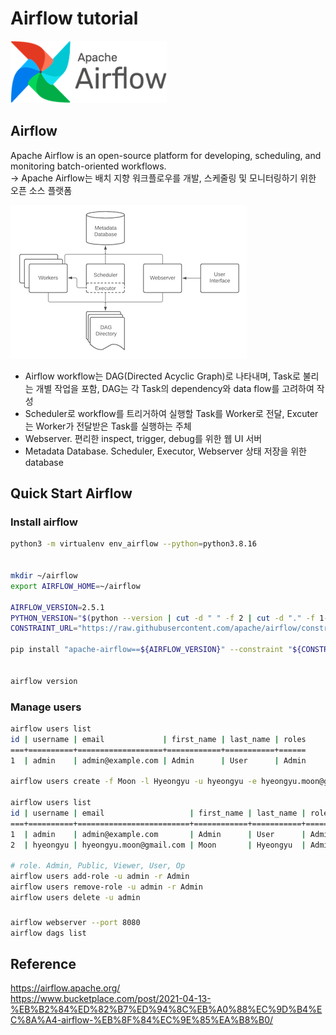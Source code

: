 # Airflow tutorial

<p align="left"><img src=https://raw.githubusercontent.com/hyeongyuu/TIL/f4828eed22350524b098063a5c11afad2f212c8b/images/airflow/airflow.png height="100px" width="250px"></p>

## Airflow
Apache Airflow is an open-source platform for developing, scheduling, and monitoring batch-oriented workflows.  
-> Apache Airflow는 배치 지향 워크플로우를 개발, 스케줄링 및 모니터링하기 
위한 오픈 소스 플랫폼

<p align="left"><img src=https://raw.githubusercontent.com/hyeongyuu/TIL/main/images/airflow/airflow_architecture.png></p>

- Airflow workflow는 DAG(Directed Acyclic Graph)로 나타내며, Task로 불리는 개별 작업을 포함, DAG는 각 Task의 dependency와 data flow를 고려하여 작성
- Scheduler로 workflow를 트리거하여 실행할 Task를 Worker로 전달, Excuter는 Worker가 전달받은 Task를 실행하는 주체
- Webserver. 편리한 inspect, trigger, debug를 위한 웹 UI 서버
- Metadata Database. Scheduler, Executor, Webserver 상태 저장을 위한 database


## Quick Start Airflow
### Install airflow
``` zsh
python3 -m virtualenv env_airflow --python=python3.8.16


mkdir ~/airflow
export AIRFLOW_HOME=~/airflow

AIRFLOW_VERSION=2.5.1
PYTHON_VERSION="$(python --version | cut -d " " -f 2 | cut -d "." -f 1-2)"
CONSTRAINT_URL="https://raw.githubusercontent.com/apache/airflow/constraints-${AIRFLOW_VERSION}/constraints-${PYTHON_VERSION}.txt"

pip install "apache-airflow==${AIRFLOW_VERSION}" --constraint "${CONSTRAINT_URL}"


airflow version
```
### Manage users
```zsh
airflow users list
id | username | email             | first_name | last_name | roles
===+==========+===================+============+===========+======
1  | admin    | admin@example.com | Admin      | User      | Admin

airflow users create -f Moon -l Hyeongyu -u hyeongyu -e hyeongyu.moon@gmail.com -r Admin -p 123123

airflow users list
id | username | email                   | first_name | last_name | roles
===+==========+=========================+============+===========+======
1  | admin    | admin@example.com       | Admin      | User      | Admin
2  | hyeongyu | hyeongyu.moon@gmail.com | Moon       | Hyeongyu  | Admin

# role. Admin, Public, Viewer, User, Op
airflow users add-role -u admin -r Admin
airflow users remove-role -u admin -r Admin
airflow users delete -u admin
```

###
```zsh
airflow webserver --port 8080
airflow dags list
```





## Reference
https://airflow.apache.org/  
https://www.bucketplace.com/post/2021-04-13-%EB%B2%84%ED%82%B7%ED%94%8C%EB%A0%88%EC%9D%B4%EC%8A%A4-airflow-%EB%8F%84%EC%9E%85%EA%B8%B0/
